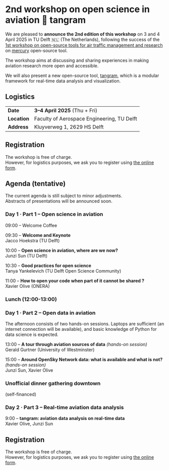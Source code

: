 # 2nd workshop on open science in aviation 🌷 tangram

We are pleased to **announce the 2nd edition of this workshop** on 3 and 4 April 2025 in TU Delft 🇳🇱 (The Netherlands), following the success of the [1st workshop on open-source tools for air traffic
management and research](https://blog.westminster.ac.uk/atm-team/open-source-tools-activities/) on [mercury](https://blog.westminster.ac.uk/atm-team/wp-content/uploads/sites/114/2025/01/2024-11-Mercury_tutorial_workshop.pdf) open-source tool.

The workshop aims at discussing and sharing experiences in making aviation research more open and accessible.

We will also present a new open-source tool, [tangram](https://github.com/open-aviation/tangram), which is a modular framework for real-time data analysis and visualization.

## Logistics

|              |                                            |
| ------------ | ------------------------------------------ |
| **Date**     | **3–4 April 2025** (Thu + Fri)             |
| **Location** | Faculty of Aerospace Engineering, TU Delft |
| **Address**  | Kluyverweg 1, 2629 HS Delft                |

## Registration

The workshop is free of charge.  
However, for logistics purposes, we ask you to register using 
[the online form](https://forms.gle/4FNvuQbTYm55Wrv99).



## Agenda (tentative)

The current agenda is still subject to minor adjustments.  
Abstracts of presentations will be announced soon.

### Day 1 · Part 1 – Open science in aviation

09:00 – Welcome Coffee

09:30 – **Welcome and Keynote**  
Jacco Hoekstra (TU Delft)

10:00 – **Open science in aviation, where are we now?**  
Junzi Sun (TU Delft)

10:30 – **Good practices for open science**  
Tanya Yankelevich (TU Delft Open Science Community)

11:00 – **How to open your code when part of it cannot be shared ?**  
Xavier Olive (ONERA)

### Lunch (12:00-13:00)

### Day 1 · Part 2 – Open data in aviation

The afternoon consists of two hands-on sessions. 
Laptops are sufficient (an internet connection will be available), and basic knowledge of Python for data science is expected.

13:00 – **A tour through aviation sources of data** _(hands-on session)_  
Gerald Gurtner (University of Westminster)

15:00 – **Around OpenSky Network data: what is available and what is not?**
_(hands-on session)_  
Junzi Sun, Xavier Olive

### Unofficial dinner gathering downtown

(self-financed)

### Day 2 · Part 3 – Real-time aviation data analysis

9:00 – **tangram: aviation data analysis on real-time data**  
Xavier Olive, Junzi Sun

## Registration

The workshop is free of charge.  
However, for logistics purposes, we ask you to register using 
[the online form](https://forms.gle/4FNvuQbTYm55Wrv99).
